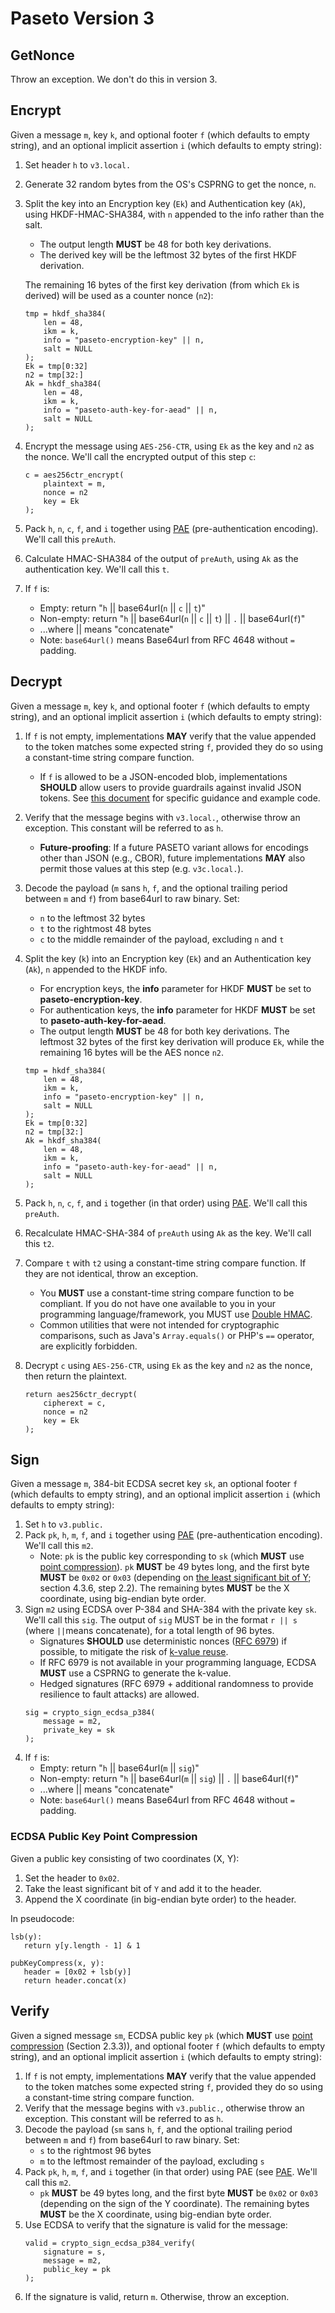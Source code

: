# Paseto Version 3

## GetNonce

Throw an exception. We don't do this in version 3.

## Encrypt

Given a message `m`, key `k`, and optional footer `f` (which defaults to empty 
string), and an optional implicit assertion `i` (which defaults to empty string):

1. Set header `h` to `v3.local.`
2. Generate 32 random bytes from the OS's CSPRNG to get the nonce, `n`.
3. Split the key into an Encryption key (`Ek`) and Authentication key (`Ak`),
   using HKDF-HMAC-SHA384, with `n` appended to the info rather than the salt.
    * The output length **MUST** be 48 for both key derivations.
    * The derived key will be the leftmost 32 bytes of the first HKDF derivation.
   
   The remaining 16 bytes of the first key derivation (from which `Ek` is derived)
   will be used as a counter nonce (`n2`):
   ```
   tmp = hkdf_sha384(
       len = 48,
       ikm = k,
       info = "paseto-encryption-key" || n,
       salt = NULL
   );
   Ek = tmp[0:32]
   n2 = tmp[32:]
   Ak = hkdf_sha384(
       len = 48,
       ikm = k,
       info = "paseto-auth-key-for-aead" || n,
       salt = NULL
   );
   ```
5. Encrypt the message using `AES-256-CTR`, using `Ek` as the key and `n2` as the nonce.
   We'll call the encrypted output of this step `c`:
   ```
   c = aes256ctr_encrypt(
       plaintext = m,
       nonce = n2
       key = Ek
   );
   ```
6. Pack `h`, `n`, `c`, `f`, and `i` together using
   [PAE](https://github.com/paragonie/paseto/blob/master/docs/01-Protocol-Versions/Common.md#authentication-padding)
   (pre-authentication encoding). We'll call this `preAuth`.
7. Calculate HMAC-SHA384 of the output of `preAuth`, using `Ak` as the
   authentication key. We'll call this `t`.
8. If `f` is:
    * Empty: return "`h` || base64url(`n` || `c` || `t`)"
    * Non-empty: return "`h` || base64url(`n` || `c` || `t`) || `.` || base64url(`f`)"
    * ...where || means "concatenate"
    * Note: `base64url()` means Base64url from RFC 4648 without `=` padding.

## Decrypt

Given a message `m`, key `k`, and optional footer `f`
(which defaults to empty string), and an optional
implicit assertion `i` (which defaults to empty string):

1. If `f` is not empty, implementations **MAY** verify that the value appended
   to the token matches some expected string `f`, provided they do so using a
   constant-time string compare function.
   * If `f` is allowed to be a JSON-encoded blob, implementations **SHOULD** allow
     users to provide guardrails against invalid JSON tokens.
     See [this document](../03-Implementation-Guide/01-Payload-Processing.md#optional-footer)
     for specific guidance and example code.
2. Verify that the message begins with `v3.local.`, otherwise throw an
   exception. This constant will be referred to as `h`.
   * **Future-proofing**: If a future PASETO variant allows for encodings other
     than JSON (e.g., CBOR), future implementations **MAY** also permit those
     values at this step (e.g. `v3c.local.`).
3. Decode the payload (`m` sans `h`, `f`, and the optional trailing period
   between `m` and `f`) from base64url to raw binary. Set:
    * `n` to the leftmost 32 bytes
    * `t` to the rightmost 48 bytes
    * `c` to the middle remainder of the payload, excluding `n` and `t`
4. Split the key (`k`) into an Encryption key (`Ek`) and an Authentication key
   (`Ak`), `n` appended to the HKDF info.
    * For encryption keys, the **info** parameter for HKDF **MUST** be set to
      **paseto-encryption-key**.
    * For authentication keys, the **info** parameter for HKDF **MUST** be set to
      **paseto-auth-key-for-aead**.
    * The output length **MUST** be 48 for both key derivations.
      The leftmost 32 bytes of the first key derivation will produce `Ek`, while
      the remaining 16 bytes will be the AES nonce `n2`.

   ```
   tmp = hkdf_sha384(
       len = 48,
       ikm = k,
       info = "paseto-encryption-key" || n,
       salt = NULL
   );
   Ek = tmp[0:32]
   n2 = tmp[32:]
   Ak = hkdf_sha384(
       len = 48,
       ikm = k,
       info = "paseto-auth-key-for-aead" || n,
       salt = NULL
   );
   ```
5. Pack `h`, `n`, `c`, `f`, and `i` together (in that order) using
   [PAE](https://github.com/paragonie/paseto/blob/master/docs/01-Protocol-Versions/Common.md#authentication-padding).
   We'll call this `preAuth`.
6. Recalculate HMAC-SHA-384 of `preAuth` using `Ak` as the key. We'll call this `t2`.
7. Compare `t` with `t2` using a constant-time string compare function. If they
   are not identical, throw an exception.
   * You **MUST** use a constant-time string compare function to be compliant.
     If you do not have one available to you in your programming language/framework,
     you MUST use [Double HMAC](https://paragonie.com/blog/2015/11/preventing-timing-attacks-on-string-comparison-with-double-hmac-strategy).
   * Common utilities that were not intended for cryptographic comparisons, such as 
     Java's `Array.equals()` or PHP's `==` operator, are explicitly forbidden.
8. Decrypt `c` using `AES-256-CTR`, using `Ek` as the key and `n2` as the nonce,
   then return the plaintext.
   ```
   return aes256ctr_decrypt(
       cipherext = c,
       nonce = n2
       key = Ek
   );
   ```

## Sign

Given a message `m`, 384-bit ECDSA secret key `sk`, an optional footer `f` 
(which defaults to empty string), and an optional implicit assertion `i`
(which defaults to empty string):

1. Set `h` to `v3.public.`
2. Pack `pk`, `h`, `m`, `f`, and `i` together using
   [PAE](https://github.com/paragonie/paseto/blob/master/docs/01-Protocol-Versions/Common.md#authentication-padding)
   (pre-authentication encoding). We'll call this `m2`.
   * Note: `pk` is the public key corresponding to `sk` (which **MUST** use
     [point compression](https://www.secg.org/sec1-v2.pdf)). `pk` **MUST** be 49
     bytes long, and the first byte **MUST** be `0x02` or `0x03` (depending on 
     [the least significant bit of Y](https://citeseerx.ist.psu.edu/viewdoc/download?doi=10.1.1.202.2977&rep=rep1&type=pdf);
     section 4.3.6, step 2.2).
     The remaining bytes **MUST** be the X coordinate, using big-endian byte order.
3. Sign `m2` using ECDSA over P-384 and SHA-384 with the private key `sk`.
   We'll call this `sig`. The output of `sig` MUST be in the format `r || s`
   (where `||`means concatenate), for a total length of 96 bytes.
   * Signatures **SHOULD** use deterministic nonces ([RFC 6979](https://tools.ietf.org/html/rfc6979))
     if possible, to mitigate the risk of [k-value reuse](https://blog.trailofbits.com/2020/06/11/ecdsa-handle-with-care/).
   * If RFC 6979 is not available in your programming language, ECDSA **MUST** use a CSPRNG
     to generate the k-value.
   * Hedged signatures (RFC 6979 + additional randomness to provide resilience to fault attacks)
     are allowed.
   ```
   sig = crypto_sign_ecdsa_p384(
       message = m2,
       private_key = sk
   );
   ```
4. If `f` is:
    * Empty: return "`h` || base64url(`m` || `sig`)"
    * Non-empty: return "`h` || base64url(`m` || `sig`) || `.` || base64url(`f`)"
    * ...where || means "concatenate"
    * Note: `base64url()` means Base64url from RFC 4648 without `=` padding.

### ECDSA Public Key Point Compression

Given a public key consisting of two coordinates (X, Y):

1. Set the header to `0x02`.
2. Take the least significant bit of `Y` and add it to the header.
3. Append the X coordinate (in big-endian byte order) to the header.

In pseudocode:

```
lsb(y):
   return y[y.length - 1] & 1

pubKeyCompress(x, y):
   header = [0x02 + lsb(y)]
   return header.concat(x)
```

## Verify

Given a signed message `sm`, ECDSA public key `pk` (which **MUST** use 
[point compression](https://www.secg.org/sec1-v2.pdf) (Section 2.3.3)),
and optional footer `f` (which defaults to empty string), and an optional
implicit assertion `i` (which defaults to empty string):

1. If `f` is not empty, implementations **MAY** verify that the value appended
   to the token matches some expected string `f`, provided they do so using a
   constant-time string compare function.
2. Verify that the message begins with `v3.public.`, otherwise throw an
   exception. This constant will be referred to as `h`.
3. Decode the payload (`sm` sans `h`, `f`, and the optional trailing period
   between `m` and `f`) from base64url to raw binary. Set:
    * `s` to the rightmost 96 bytes
    * `m` to the leftmost remainder of the payload, excluding `s`
4. Pack `pk`, `h`, `m`, `f`, and `i` together (in that order) using PAE (see
   [PAE](https://github.com/paragonie/paseto/blob/master/docs/01-Protocol-Versions/Common.md#authentication-padding).
   We'll call this `m2`.
   * `pk` **MUST** be 49 bytes long, and the first byte **MUST** be `0x02` or `0x03`
     (depending on the sign of the Y coordinate). The remaining bytes **MUST** be
     the X coordinate, using big-endian byte order.
5. Use ECDSA to verify that the signature is valid for the message:
   ```
   valid = crypto_sign_ecdsa_p384_verify(
       signature = s,
       message = m2,
       public_key = pk
   );
   ```
6. If the signature is valid, return `m`. Otherwise, throw an exception.
